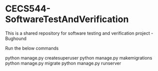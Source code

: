 # CECS544-SoftwareTestAndVerification
This is a shared repository for software testing and verification project - Bughound

Run the below commands 

python manage.py createsuperuser
python manage.py makemigrations
python manage.py migrate
python manage.py runserver
